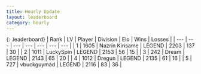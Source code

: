 ```yaml
---
title: Hourly Update
layout: leaderboard
category: hourly
---
```


{: .leaderboard}
| Rank | LV | Player | Division | Elo | Wins | Losses |
| --- | --- | --- | --- | --- | --- | --- |
| <span data-change="0">1</span> | 1605 | <span title="ID: 315148">Nazrin Kirisame</span> | LEGEND | <span data-change="0">2203</span> | <span data-change="0">137</span> | <span data-change="0">30</span> |
| <span data-change="0">2</span> | 1011 | <span title="ID: 498412">LuckySpin</span> | LEGEND | <span data-change="0">2153</span> | <span data-change="0">56</span> | <span data-change="0">15</span> |
| <span data-change="0">3</span> | 242 | <span title="ID: 573202">Dream</span> | LEGEND | <span data-change="6">2143</span> | <span data-change="1">65</span> | <span data-change="0">20</span> |
| <span data-change="0">4</span> | 1012 | <span title="ID: 337810">Dregun</span> | LEGEND | <span data-change="0">2135</span> | <span data-change="0">61</span> | <span data-change="0">16</span> |
| <span data-change="0">5</span> | 727 | <span title="ID: 418052">vbuckguymad</span> | LEGEND | <span data-change="0">2116</span> | <span data-change="0">83</span> | <span data-change="0">36</span> |